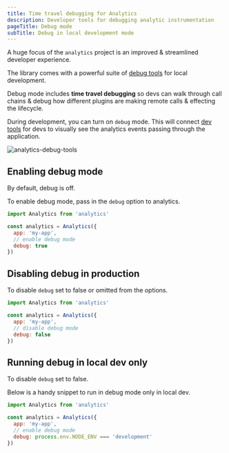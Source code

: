```yaml
---
title: Time travel debugging for Analytics
description: Developer tools for debugging analytic instrumentation
pageTitle: Debug mode
subTitle: Debug in local development mode
---
```


A huge focus of the `analytics` project is an improved & streamlined developer experience.

The library comes with a powerful suite of [debug tools](https://chrome.google.com/webstore/detail/redux-devtools/lmhkpmbekcpmknklioeibfkpmmfibljd?hl=en) for local development.

Debug mode includes **time travel debugging** so devs can walk through call chains & debug how different plugins are making remote calls & effecting the lifecycle.

During development, you can turn on `debug` mode. This will connect [dev tools](https://chrome.google.com/webstore/detail/redux-devtools/lmhkpmbekcpmknklioeibfkpmmfibljd?hl=en) for devs to visually see the analytics events passing through the application.

![analytics-debug-tools](https://user-images.githubusercontent.com/532272/61163639-21da2300-a4c4-11e9-8743-b45d3a570271.gif)

## Enabling debug mode

By default, debug is off.

To enable debug mode, pass in the `debug` option to analytics.

```js
import Analytics from 'analytics'

const analytics = Analytics({
  app: 'my-app',
  // enable debug mode
  debug: true
})
```

## Disabling debug in production

To disable `debug` set to false or omitted from the options.

```js
import Analytics from 'analytics'

const analytics = Analytics({
  app: 'my-app',
  // disable debug mode
  debug: false
})
```

## Running debug in local dev only

To disable `debug` set to false.

Below is a handy snippet to run in debug mode only in local dev.

```js
import Analytics from 'analytics'

const analytics = Analytics({
  app: 'my-app',
  // enable debug mode
  debug: process.env.NODE_ENV === 'development'
})
```
